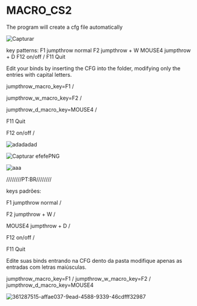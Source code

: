 # MACRO_CS2


The program will create a cfg file automatically

![Capturar](https://github.com/user-attachments/assets/5d0546be-f2c3-4cca-a218-6b32fc688b55)

key patterns: 
F1 jumpthrow normal
F2  jumpthrow + W
MOUSE4  jumpthrow + D
F12 on/off /
F11 Quit


Edit your binds by inserting the CFG into the folder, modifying only the entries with capital letters.

jumpthrow_macro_key=F1 /

jumpthrow_w_macro_key=F2 /

jumpthrow_d_macro_key=MOUSE4 /

F11 Quit

F12 on/off /

![adadadad](https://github.com/user-attachments/assets/1dcafb24-cf0d-4dad-b226-adbf8035251d)

![Capturar efefePNG](https://github.com/user-attachments/assets/382f1cbc-90b9-47f8-8238-0538ed2b908c)

![aaa](https://github.com/user-attachments/assets/d49f5ebf-ca2d-4767-bd81-ba5b45dc70dd)

////////PT:BR////////

keys padrões:

F1 jumpthrow normal /

F2  jumpthrow + W /

MOUSE4  jumpthrow + D /

F12 on/off /

F11 Quit

Edite suas binds entrando na CFG dento da pasta modifique apenas as entradas com letras maiúsculas.

jumpthrow_macro_key=F1 /
jumpthrow_w_macro_key=F2 /
jumpthrow_d_macro_key=MOUSE4


![361287515-affae037-9ead-4588-9339-46cdfff32987](https://github.com/user-attachments/assets/b8cd56c1-b2c9-43e1-b847-e21ce0b90d5e)

